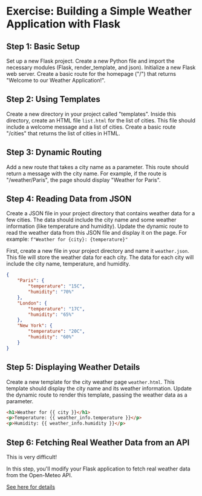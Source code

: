 # Exercise: Building a Simple Weather Application with Flask

## Step 1: Basic Setup

Set up a new Flask project. Create a new Python file and import the necessary modules (Flask, render_template, and json). Initialize a new Flask web server. Create a basic route for the homepage ("/") that returns "Welcome to our Weather Application!".

## Step 2: Using Templates

Create a new directory in your project called "templates". Inside this directory, create an HTML file `list.html` for the list of cities. This file should include a welcome message and a list of cities. Create a basic route "/cities" that returns the list of cities in HTML.

## Step 3: Dynamic Routing

Add a new route that takes a city name as a parameter. This route should return a message with the city name. For example, if the route is "/weather/Paris", the page should display "Weather for Paris".

## Step 4: Reading Data from JSON

Create a JSON file in your project directory that contains weather data for a few cities. The data should include the city name and some weather information (like temperature and humidity). Update the dynamic route to read the weather data from this JSON file and display it on the page.
For example: `f"Weather for {city}: {temperature}"`

First, create a new file in your project directory and name it `weather.json`. This file will store the weather data for each city. The data for each city will include the city name, temperature, and humidity.

```json
{
    "Paris": {
        "temperature": "15C",
        "humidity": "70%"
    },
    "London": {
        "temperature": "17C",
        "humidity": "65%"
    },
    "New York": {
        "temperature": "20C",
        "humidity": "60%"
    }
}
```

## Step 5: Displaying Weather Details

Create a new template for the city weather page `weather.html`. This template should display the city name and its weather information. Update the dynamic route to render this template, passing the weather data as a parameter.

```html
<h1>Weather for {{ city }}</h1>
<p>Temperature: {{ weather_info.temperature }}</p>
<p>Humidity: {{ weather_info.humidity }}</p>
```

## Step 6: Fetching Real Weather Data from an API

This is very difficult!

In this step, you'll modify your Flask application to fetch real weather data from the Open-Meteo API.

[See here for details](https://open-meteo.com/en/docs)
